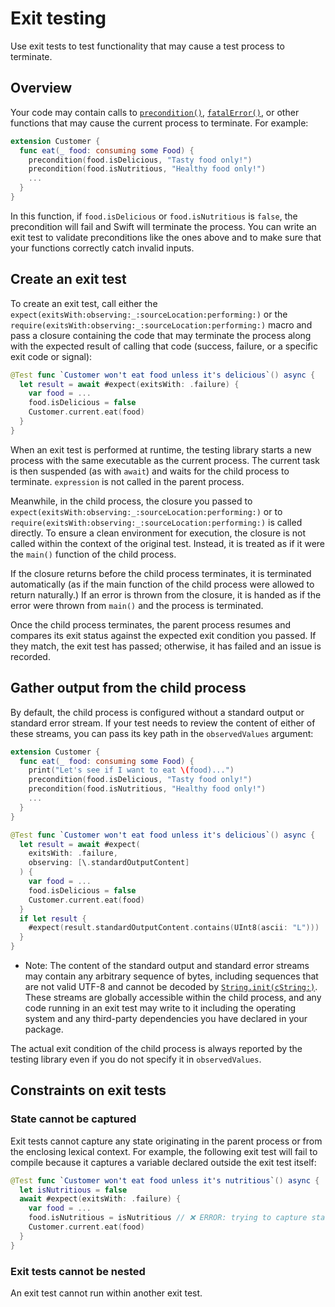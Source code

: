 # Exit testing

<!--
This source file is part of the Swift.org open source project

Copyright (c) 2023–2025 Apple Inc. and the Swift project authors
Licensed under Apache License v2.0 with Runtime Library Exception

See https://swift.org/LICENSE.txt for license information
See https://swift.org/CONTRIBUTORS.txt for Swift project authors
-->

Use exit tests to test functionality that may cause a test process to terminate.

## Overview

Your code may contain calls to [`precondition()`](https://developer.apple.com/documentation/swift/precondition(_:_:file:line:)),
[`fatalError()`](https://developer.apple.com/documentation/swift/fatalerror(_:file:line:)),
or other functions that may cause the current process to terminate. For example:

```swift
extension Customer {
  func eat(_ food: consuming some Food) {
    precondition(food.isDelicious, "Tasty food only!")
    precondition(food.isNutritious, "Healthy food only!")
    ...
  }
}
```

In this function, if `food.isDelicious` or `food.isNutritious` is `false`, the
precondition will fail and Swift will terminate the process. You can write an
exit test to validate preconditions like the ones above and to make sure that
your functions correctly catch invalid inputs.

## Create an exit test

To create an exit test, call either the ``expect(exitsWith:observing:_:sourceLocation:performing:)``
or the ``require(exitsWith:observing:_:sourceLocation:performing:)`` macro and
pass a closure containing the code that may terminate the process along with the
expected result of calling that code (success, failure, or a specific exit code
or signal):

```swift
@Test func `Customer won't eat food unless it's delicious`() async {
  let result = await #expect(exitsWith: .failure) {
    var food = ...
    food.isDelicious = false
    Customer.current.eat(food)
  }
}
```

When an exit test is performed at runtime, the testing library starts a new
process with the same executable as the current process. The current task is
then suspended (as with `await`) and waits for the child process to terminate.
`expression` is not called in the parent process.

Meanwhile, in the child process, the closure you passed to ``expect(exitsWith:observing:_:sourceLocation:performing:)``
or to ``require(exitsWith:observing:_:sourceLocation:performing:)`` is called
directly. To ensure a clean environment for execution, the closure is not called
within the context of the original test. Instead, it is treated as if it were
the `main()` function of the child process.

If the closure returns before the child process terminates, it is terminated
automatically (as if the main function of the child process were allowed to
return naturally.) If an error is thrown from the closure, it is handed as if
the error were thrown from `main()` and the process is terminated.

Once the child process terminates, the parent process resumes and compares its
exit status against the expected exit condition you passed. If they match, the
exit test has passed; otherwise, it has failed and an issue is recorded.

## Gather output from the child process

By default, the child process is configured without a standard output or
standard error stream. If your test needs to review the content of either of
these streams, you can pass its key path in the `observedValues` argument:

```swift
extension Customer {
  func eat(_ food: consuming some Food) {
    print("Let's see if I want to eat \(food)...")
    precondition(food.isDelicious, "Tasty food only!")
    precondition(food.isNutritious, "Healthy food only!")
    ...
  }
}

@Test func `Customer won't eat food unless it's delicious`() async {
  let result = await #expect(
    exitsWith: .failure,
    observing: [\.standardOutputContent]
  ) {
    var food = ...
    food.isDelicious = false
    Customer.current.eat(food)
  }
  if let result {
    #expect(result.standardOutputContent.contains(UInt8(ascii: "L")))
  }
}
```

- Note: The content of the standard output and standard error streams may
  contain any arbitrary sequence of bytes, including sequences that are not
  valid UTF-8 and cannot be decoded by [`String.init(cString:)`](https://developer.apple.com/documentation/swift/string/init(cstring:)-6kr8s).
  These streams are globally accessible within the child process, and any code
  running in an exit test may write to it including the operating system and any
  third-party dependencies you have declared in your package.

The actual exit condition of the child process is always reported by the testing
library even if you do not specify it in `observedValues`.

## Constraints on exit tests

### State cannot be captured

Exit tests cannot capture any state originating in the parent process or from
the enclosing lexical context. For example, the following exit test will fail to
compile because it captures a variable declared outside the exit test itself:

```swift
@Test func `Customer won't eat food unless it's nutritious`() async {
  let isNutritious = false
  await #expect(exitsWith: .failure) {
    var food = ...
    food.isNutritious = isNutritious // ❌ ERROR: trying to capture state here
    Customer.current.eat(food)
  }
}
```

### Exit tests cannot be nested

An exit test cannot run within another exit test.
